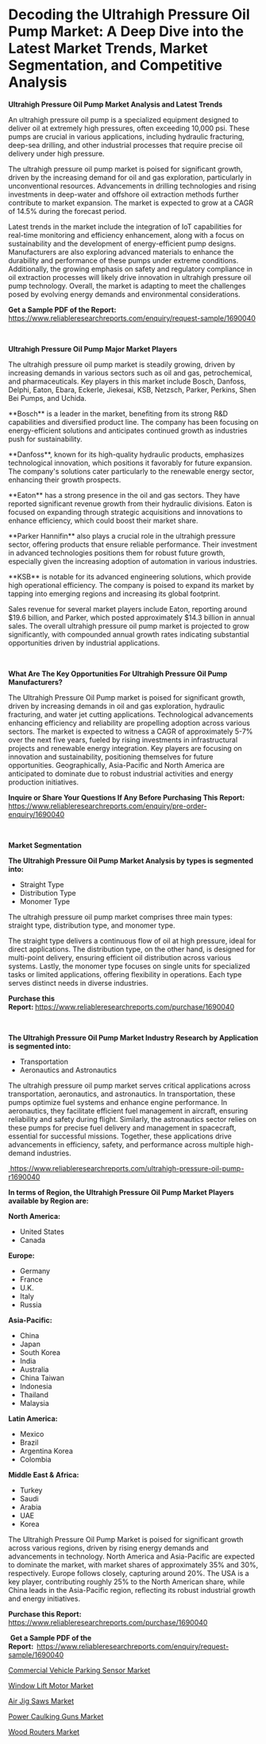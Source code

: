 <p><h1>Decoding the Ultrahigh Pressure Oil Pump Market: A Deep Dive into the Latest Market Trends, Market Segmentation, and Competitive Analysis</h1></p><p><strong>Ultrahigh Pressure Oil Pump Market Analysis and Latest Trends</strong></p>
<p><p>An ultrahigh pressure oil pump is a specialized equipment designed to deliver oil at extremely high pressures, often exceeding 10,000 psi. These pumps are crucial in various applications, including hydraulic fracturing, deep-sea drilling, and other industrial processes that require precise oil delivery under high pressure. </p><p>The ultrahigh pressure oil pump market is poised for significant growth, driven by the increasing demand for oil and gas exploration, particularly in unconventional resources. Advancements in drilling technologies and rising investments in deep-water and offshore oil extraction methods further contribute to market expansion. The market is expected to grow at a CAGR of 14.5% during the forecast period.</p><p>Latest trends in the market include the integration of IoT capabilities for real-time monitoring and efficiency enhancement, along with a focus on sustainability and the development of energy-efficient pump designs. Manufacturers are also exploring advanced materials to enhance the durability and performance of these pumps under extreme conditions. Additionally, the growing emphasis on safety and regulatory compliance in oil extraction processes will likely drive innovation in ultrahigh pressure oil pump technology. Overall, the market is adapting to meet the challenges posed by evolving energy demands and environmental considerations.</p></p>
<p><strong>Get a Sample PDF of the Report:&nbsp;</strong> <a href="https://www.reliableresearchreports.com/enquiry/request-sample/1690040?utm_campaign=7&utm_medium=2&utm_source=Github&utm_content=ia&utm_term=07012025&utm_id=ultrahigh-pressure-oil-pump">https://www.reliableresearchreports.com/enquiry/request-sample/1690040</a></p>
<p>&nbsp;</p>
<p><strong>Ultrahigh Pressure Oil Pump Major Market Players</strong></p>
<p><p>The ultrahigh pressure oil pump market is steadily growing, driven by increasing demands in various sectors such as oil and gas, petrochemical, and pharmaceuticals. Key players in this market include Bosch, Danfoss, Delphi, Eaton, Ebara, Eckerle, Jiekesai, KSB, Netzsch, Parker, Perkins, Shen Bei Pumps, and Uchida.</p><p>**Bosch** is a leader in the market, benefiting from its strong R&D capabilities and diversified product line. The company has been focusing on energy-efficient solutions and anticipates continued growth as industries push for sustainability.</p><p>**Danfoss**, known for its high-quality hydraulic products, emphasizes technological innovation, which positions it favorably for future expansion. The company's solutions cater particularly to the renewable energy sector, enhancing their growth prospects.</p><p>**Eaton** has a strong presence in the oil and gas sectors. They have reported significant revenue growth from their hydraulic divisions. Eaton is focused on expanding through strategic acquisitions and innovations to enhance efficiency, which could boost their market share.</p><p>**Parker Hannifin** also plays a crucial role in the ultrahigh pressure sector, offering products that ensure reliable performance. Their investment in advanced technologies positions them for robust future growth, especially given the increasing adoption of automation in various industries.</p><p>**KSB** is notable for its advanced engineering solutions, which provide high operational efficiency. The company is poised to expand its market by tapping into emerging regions and increasing its global footprint.</p><p>Sales revenue for several market players include Eaton, reporting around $19.6 billion, and Parker, which posted approximately $14.3 billion in annual sales. The overall ultrahigh pressure oil pump market is projected to grow significantly, with compounded annual growth rates indicating substantial opportunities driven by industrial applications.</p></p>
<p>&nbsp;</p>
<p><strong>What Are The Key Opportunities For Ultrahigh Pressure Oil Pump Manufacturers?</strong></p>
<p><p>The Ultrahigh Pressure Oil Pump market is poised for significant growth, driven by increasing demands in oil and gas exploration, hydraulic fracturing, and water jet cutting applications. Technological advancements enhancing efficiency and reliability are propelling adoption across various sectors. The market is expected to witness a CAGR of approximately 5-7% over the next five years, fueled by rising investments in infrastructural projects and renewable energy integration. Key players are focusing on innovation and sustainability, positioning themselves for future opportunities. Geographically, Asia-Pacific and North America are anticipated to dominate due to robust industrial activities and energy production initiatives.</p></p>
<p><strong>Inquire or Share Your Questions If Any Before Purchasing This Report:</strong> <a href="https://www.reliableresearchreports.com/enquiry/pre-order-enquiry/1690040?utm_campaign=7&utm_medium=2&utm_source=Github&utm_content=ia&utm_term=07012025&utm_id=ultrahigh-pressure-oil-pump">https://www.reliableresearchreports.com/enquiry/pre-order-enquiry/1690040</a></p>
<p>&nbsp;</p>
<p><strong>Market Segmentation</strong></p>
<p><strong>The Ultrahigh Pressure Oil Pump Market Analysis by types is segmented into:</strong></p>
<p><ul><li>Straight Type</li><li>Distribution Type</li><li>Monomer Type</li></ul></p>
<p><p>The ultrahigh pressure oil pump market comprises three main types: straight type, distribution type, and monomer type. </p><p>The straight type delivers a continuous flow of oil at high pressure, ideal for direct applications. The distribution type, on the other hand, is designed for multi-point delivery, ensuring efficient oil distribution across various systems. Lastly, the monomer type focuses on single units for specialized tasks or limited applications, offering flexibility in operations. Each type serves distinct needs in diverse industries.</p></p>
<p><strong>Purchase this Report:&nbsp;</strong><a href="https://www.reliableresearchreports.com/purchase/1690040?utm_campaign=7&utm_medium=2&utm_source=Github&utm_content=ia&utm_term=07012025&utm_id=ultrahigh-pressure-oil-pump">https://www.reliableresearchreports.com/purchase/1690040</a></p>
<p>&nbsp;</p>
<p><strong>The Ultrahigh Pressure Oil Pump Market Industry Research by Application is segmented into:</strong></p>
<p><ul><li>Transportation</li><li>Aeronautics and Astronautics</li></ul></p>
<p><p>The ultrahigh pressure oil pump market serves critical applications across transportation, aeronautics, and astronautics. In transportation, these pumps optimize fuel systems and enhance engine performance. In aeronautics, they facilitate efficient fuel management in aircraft, ensuring reliability and safety during flight. Similarly, the astronautics sector relies on these pumps for precise fuel delivery and management in spacecraft, essential for successful missions. Together, these applications drive advancements in efficiency, safety, and performance across multiple high-demand industries.</p></p>
<p><a href="https://www.reliableresearchreports.com/ultrahigh-pressure-oil-pump-r1690040?utm_campaign=7&utm_medium=2&utm_source=Github&utm_content=ia&utm_term=07012025&utm_id=ultrahigh-pressure-oil-pump">&nbsp;https://www.reliableresearchreports.com/ultrahigh-pressure-oil-pump-r1690040</a></p>
<p><strong>In terms of Region, the Ultrahigh Pressure Oil Pump Market Players available by Region are:</strong></p>
<p>
    <p> <strong> North America: </strong>
        <ul>
            <li>United States</li>
            <li>Canada</li>
        </ul>
        </p> 
    <p> <strong> Europe: </strong>
        <ul>
            <li>Germany</li>
            <li>France</li>
            <li>U.K.</li>
            <li>Italy</li>
            <li>Russia</li>
        </ul>
        </p> 
    <p> <strong> Asia-Pacific: </strong>
        <ul>
            <li>China</li>
            <li>Japan</li>
            <li>South Korea</li>
            <li>India</li>
            <li>Australia</li>
            <li>China Taiwan</li>
            <li>Indonesia</li>
            <li>Thailand</li>
            <li>Malaysia</li>
        </ul>
        </p> 
    <p> <strong> Latin America: </strong>
        <ul>
            <li>Mexico</li>
            <li>Brazil</li>
            <li>Argentina Korea</li>
            <li>Colombia</li>
        </ul>
        </p> 
    <p> <strong> Middle East & Africa: </strong>
        <ul>
            <li>Turkey</li>
            <li>Saudi</li>
            <li>Arabia</li>
            <li>UAE</li>
            <li>Korea</li>
        </ul>
    </p>
    </p>
<p><p>The Ultrahigh Pressure Oil Pump Market is poised for significant growth across various regions, driven by rising energy demands and advancements in technology. North America and Asia-Pacific are expected to dominate the market, with market shares of approximately 35% and 30%, respectively. Europe follows closely, capturing around 20%. The USA is a key player, contributing roughly 25% to the North American share, while China leads in the Asia-Pacific region, reflecting its robust industrial growth and energy initiatives.</p></p>
<p><strong>Purchase this Report: </strong><a href="https://www.reliableresearchreports.com/purchase/1690040?utm_campaign=7&utm_medium=2&utm_source=Github&utm_content=ia&utm_term=07012025&utm_id=ultrahigh-pressure-oil-pump">https://www.reliableresearchreports.com/purchase/1690040</a></p>
<p>&nbsp;<strong>Get a Sample PDF of the Report:&nbsp;&nbsp;</strong><a href="https://www.reliableresearchreports.com/enquiry/request-sample/1690040?utm_campaign=7&utm_medium=2&utm_source=Github&utm_content=ia&utm_term=07012025&utm_id=ultrahigh-pressure-oil-pump">https://www.reliableresearchreports.com/enquiry/request-sample/1690040</a></p>
<p><strong></strong></p>
<p><p><a href="https://github.com/ilonaenterline65/Market-Research-Report-List-1/blob/main/commercial-vehicle-parking-sensor-market.md?utm_campaign=7&utm_medium=2&utm_source=Github&utm_content=ia&utm_term=07012025&utm_id=ultrahigh-pressure-oil-pump">Commercial Vehicle Parking Sensor Market</a></p><p><a href="https://github.com/gullattedenna/Market-Research-Report-List-1/blob/main/window-lift-motor-market.md?utm_campaign=7&utm_medium=2&utm_source=Github&utm_content=ia&utm_term=07012025&utm_id=ultrahigh-pressure-oil-pump">Window Lift Motor Market</a></p><p><a href="https://github.com/bmorecock/Market-Research-Report-List-5/blob/main/air-jig-saws-market.md?utm_campaign=7&utm_medium=2&utm_source=Github&utm_content=ia&utm_term=07012025&utm_id=ultrahigh-pressure-oil-pump">Air Jig Saws Market</a></p><p><a href="https://github.com/chungwimbu4/Market-Research-Report-List-1/blob/main/power-caulking-guns-market.md?utm_campaign=7&utm_medium=2&utm_source=Github&utm_content=ia&utm_term=07012025&utm_id=ultrahigh-pressure-oil-pump">Power Caulking Guns Market</a></p><p><a href="https://github.com/AshrafKhan865/Market-Research-Report-List-1/blob/main/wood-routers-market.md?utm_campaign=7&utm_medium=2&utm_source=Github&utm_content=ia&utm_term=07012025&utm_id=ultrahigh-pressure-oil-pump">Wood Routers Market</a></p></p>